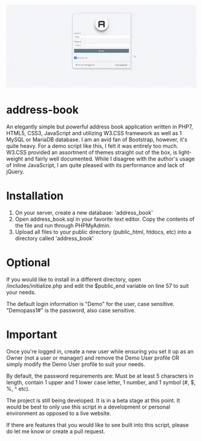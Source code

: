 ![Image of Project](address_book.gif)

# address-book
An elegantly simple but powerful address book application written in PHP7, HTML5, CSS3, JavaScript and utilizing W3.CSS framework as well as 1 MySQL or MariaDB database. I am an avid fan of Bootstrap, however, it's quite heavy. For a demo script like this, I felt it was entirely too much. W3.CSS provided an assortment of themes straight out of the box, is light-weight and fairly well documented. While I disagree with the author's usage of inline JavaScript, I am quite pleased with its performance and lack of jQuery.

# Installation
1. On your server, create a new database: 'address_book'
2. Open address_book.sql in your favorite text editor. Copy the contents of the file and run through PHPMyAdmin.
3. Upload all files to your public directory (public_html, htdocs, etc) into a directory called 'address_book'

# Optional
If you would like to install in a different directory, open /includes/initialize.php and edit the $public_end variable on line 57 to suit your needs.

The default login information is "Demo" for the user, case sensitive. "Demopass1#" is the password, also case sensitive. 

# Important
Once you're logged in, create a new user while ensuring you set it up as an Owner (not a user or manager) and remove the Demo User profile
OR
simply modify the Demo User profile to suit your needs.

By default, the password requirements are: Must be at least 5 characters in length, contain 1 upper and 1 lower case letter, 1 number, and 1 symbol (#, $, %, ^ etc).

The project is still being developed. It is in a beta stage at this point. It would be best to only use this script in a development or personal environment as opposed to a live website.

If there are features that you would like to see built into this script, please do let me know or create a pull request.
